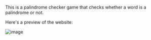 This is a palindrome checker game that checks whether a word is a palindrome or not.

Here's a preview of the website:

![image](https://github.com/user-attachments/assets/5c741c6d-c9ee-455b-af58-16027368cbbd)

